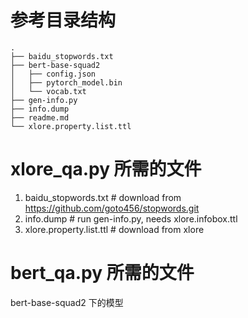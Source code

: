 # 参考目录结构
```
.
├── baidu_stopwords.txt
├── bert-base-squad2
│   ├── config.json
│   ├── pytorch_model.bin
│   └── vocab.txt
├── gen-info.py
├── info.dump
├── readme.md
└── xlore.property.list.ttl
```

# xlore_qa.py 所需的文件
1. baidu_stopwords.txt # download from https://github.com/goto456/stopwords.git
2. info.dump # run gen-info.py, needs xlore.infobox.ttl
3. xlore.property.list.ttl # download from xlore

# bert_qa.py 所需的文件
bert-base-squad2 下的模型
